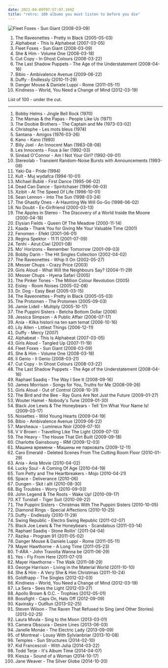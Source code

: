 ```yaml
---
date: 2021-04-09T07:57:07.169Z
title: "retro: 100 albums you must listen to before you die"
---
```

![Fleet Foxes - Sun Giant (2008-03-09)](http://coverartarchive.org/release/a1cdc0b6-8792-3b96-9cbe-0cd7f6508f46/25519399010-500.jpg "Fleet Foxes - Sun Giant (2008-03-09)")
<ol class="albums">
<li data-cover="https://img.discogs.com/SOwiG1fbycNz_GIFEwPEN_HSeQ4=/fit-in/350x348/filters:strip_icc():format(jpeg):mode_rgb():quality(90)/discogs-images/R-459924-1116599390.jpg.jpg" data-tags="rock" role="button">The Raveonettes - Pretty in Black (2005-05-03)</li>
<li data-cover="http://coverartarchive.org/release/b21037d4-f190-407e-9857-799374e9a8b7/8282348000-500.jpg" data-tags="pop" role="button">Alphabeat - This Is Alphabeat (2007-03-05)</li>
<li data-cover="http://coverartarchive.org/release/a1cdc0b6-8792-3b96-9cbe-0cd7f6508f46/25519399010-500.jpg" data-tags="folk, indie folk, subpop" role="button">Fleet Foxes - Sun Giant (2008-03-09)</li>
<li data-cover="http://coverartarchive.org/release/ee79e860-68e7-46ad-bebb-8a003a1dc7a4/4804280407-500.jpg" data-tags="indie" role="button">She & Him - Volume One (2008-03-18)</li>
<li data-cover="http://coverartarchive.org/release/bee6b37a-b48e-4743-b253-77ace8c62f1d/2266503775-500.jpg" data-tags="electronic" role="button">Cut Copy - In Ghost Colours (2008-03-22)</li>
<li data-cover="https://via.placeholder.com/450" data-tags="indie rock" role="button">The Last Shadow Puppets - The Age of the Understatement (2008-04-16)</li>
<li data-cover="https://img.discogs.com/7Q19HQREynIVkQxS6HzNd3gDI7w=/fit-in/600x600/filters:strip_icc():format(jpeg):mode_rgb():quality(90)/discogs-images/R-2735449-1405398601-5788.jpeg.jpg" data-tags="idm, folk, experimental, contemporary folk, abstract hip hop" role="button">Bibio - Ambivalence Avenue (2009-06-22)</li>
<li data-cover="http://coverartarchive.org/release/1dbfdc95-2f87-4227-9132-af2a48427f9f/4881421129-500.jpg" data-tags="soul, retro" role="button">Duffy - Endlessly (2010-11-29)</li>
<li data-cover="http://coverartarchive.org/release/8edf7d27-a94d-425a-9ce7-9b497b61e8e7/1210446198-500.jpg" data-tags="western" role="button">Danger Mouse & Daniele Luppi - Rome (2011-05-11)</li>
<li data-cover="http://coverartarchive.org/release/78aed09d-d348-41a2-a480-1fd860b6011d/1068758549-500.jpg" data-tags="indie electronic, alternative dance, left-field house" role="button">Kindness - World, You Need a Change of Mind (2012-03-19)</li>
</ol>
List of 100 - under the cut.
<!-- more -->

_________________

<ol class="albums">
<li data-cover="https://img.discogs.com/KRrsQ1MI4dlSg4dSV_u-0VJiVYc=/fit-in/500x500/filters:strip_icc():format(jpeg):mode_rgb():quality(90)/discogs-images/R-4081961-1354632822-5960.jpeg.jpg" data-tags="christmas" role="button">
Bobby Helms - Jingle Bell Rock (1970)
</li>
<li data-cover="https://img.discogs.com/R6Ub9CjaqXS2z11Ul9tkip_x4HY=/fit-in/600x591/filters:strip_icc():format(jpeg):mode_rgb():quality(90)/discogs-images/R-11365663-1576187986-1225.mpo.jpg" data-tags="oldies" role="button">
The Mamas & the Papas - People Like Us (1971)
</li>
<li data-cover="http://coverartarchive.org/release/3dc6075a-ee1b-4d3d-bc4b-f2a8ab66c806/4316994389-500.jpg" data-tags="classic rock, 70s, soft rock, southern rock" role="button">
The Doobie Brothers - The Captain and Me (1973-03-02)
</li>
<li data-cover="http://coverartarchive.org/release/3a73b4a1-5391-3d15-a3bc-03566e9adbcb/2908912068-500.jpg" data-tags="pop, retro, chanson francaise, old" role="button">
Christophe - Les mots bleus (1974)
</li>
<li data-cover="http://coverartarchive.org/release/442f94d1-8175-32ab-8782-d6a052af9dd6/10575719409-500.jpg" data-tags="classic rock, latin rock, rock" role="button">
Santana - Amigos (1976-03-26)
</li>
<li data-cover="http://coverartarchive.org/release/7adaf58b-d265-461c-ab8c-6ddce5a8264e/24888327164-500.jpg" data-tags="disco, electronic, electropop, 80s, new wave, retro, synthpop, italo disco" role="button">
Kano - Kano (1980)
</li>
<li data-cover="http://coverartarchive.org/release/bc1be554-7601-3b7e-9cdf-ca98e8e98d0d/9466376999-500.jpg" data-tags="80s, pop, classic rock" role="button">
Billy Joel - An Innocent Man (1983-08-08)
</li>
<li data-cover="http://coverartarchive.org/release/b6956b5b-3d08-4215-8d4c-d002f7f39508/2600560662-500.jpg" data-tags="retro, chanson francaise, old" role="button">
Les Innocents - Fous à lier (1992-03)
</li>
<li data-cover="http://coverartarchive.org/release/3aab27dd-e59a-4f51-b04e-6cd95da003b9/26877340808-500.jpg" data-tags="jazz" role="button">
Sinéad O'Connor - Am I Not Your Girl? (1992-09-01)
</li>
<li data-cover="https://img.discogs.com/ZnjYO2nVvUYeoMhGVzSn0PcUmWA=/fit-in/600x600/filters:strip_icc():format(jpeg):mode_rgb():quality(90)/discogs-images/R-69224-1539685002-6815.jpeg.jpg" data-tags="post-rock" role="button">
Stereolab - Transient Random-Noise Bursts with Announcements (1993-08)
</li>
<li data-cover="http://coverartarchive.org/release/784bcc3e-9dc0-4333-b566-586ae1c5ec3c/1899935676-500.jpg" data-tags="swedish, scandinavian, retro, eurodance, sweden, zweden, noord-europa, zweeds, my mp3" role="button">
Yaki-Da - Pride (1994)
</li>
<li data-cover="http://coverartarchive.org/release/ef8d8003-66fc-4b55-bd5c-852361376354/12618750019-500.jpg" data-tags="rock, polish rock, kult" role="button">
Kult - Muj wydafca (1994-10-01)
</li>
<li data-cover="http://coverartarchive.org/release/6c503d31-345a-452c-b25f-0350fe628375/3790054616-500.jpg" data-tags="swing" role="button">
Michael Bublé - First Dance (1995-06-02)
</li>
<li data-cover="http://coverartarchive.org/release/c399f8d5-43a8-3e1a-98b7-0a6a5bb6ea52/2153622469-500.jpg" data-tags="ambient, atmospheric, world music" role="button">
Dead Can Dance - Spiritchaser (1996-06-03)
</li>
<li data-cover="http://coverartarchive.org/release/062680e6-450a-3431-bfb6-1f65fa8b849d/25678343558-500.jpg" data-tags="hip hop, rap, west coast rap" role="button">
Xzibit - At The Speed Of Life (1996-10-01)
</li>
<li data-cover="http://coverartarchive.org/release/a1cf9f15-c48b-41b3-8c85-fcd93aefc291/19673144586-500.jpg" data-tags="rock, mellow" role="button">
Sean Lennon - Into The Sun (1998-03-24)
</li>
<li data-cover="http://coverartarchive.org/release/4a51c18f-925d-48cd-a452-ec83caea81a4/3207965825-500.jpg" data-tags="horror surf" role="button">
The Ghastly Ones - A-Haunting We Will Go-Go (1998-06-02)
</li>
<li data-cover="https://img.discogs.com/QvTFUwGi6I7hQo3_DPcaGwpi3s8=/fit-in/588x451/filters:strip_icc():format(jpeg):mode_rgb():quality(90)/discogs-images/R-2580683-1291704797.jpeg.jpg" data-tags="vocal, punk, 90s, retro, california, female vocalist, ex-girlfriend" role="button">
No Doubt - Ex-Girlfriend (2000-03-13)
</li>
<li data-cover="https://img.discogs.com/5Bs75Qa1o83vfRGnw38UHDgj1Ms=/fit-in/600x600/filters:strip_icc():format(jpeg):mode_rgb():quality(90)/discogs-images/R-382654-1595185174-6199.jpeg.jpg" data-tags="indie, indie pop, elephant 6, indie rock" role="button">
The Apples in Stereo - The Discovery of a World Inside the Moone (2000-04-18)
</li>
<li data-cover="https://img.discogs.com/HjBSZWw3w_ElPG3imF7C_uecgN4=/fit-in/300x309/filters:strip_icc():format(jpeg):mode_rgb():quality(90)/discogs-images/R-391372-1107152953.jpg.jpg" data-tags="dream pop" role="button">
Elysian Fields - Queen Of The Meadow (2000-11-14)
</li>
<li data-cover="https://img.discogs.com/CkLSyuhGjblKdzAiRgsuUxKwABs=/fit-in/600x578/filters:strip_icc():format(jpeg):mode_rgb():quality(90)/discogs-images/R-402584-1329821426.jpeg.jpg" data-tags="experimental" role="button">
Kaada - Thank You for Giving Me Your Valuable Time (2001)
</li>
<li data-cover="http://coverartarchive.org/release/6a353a4f-b7a9-4300-ad12-1aa79b149bc7/9526357726-500.jpg" data-tags="rap, retro, 2000s, klasyka polskiego rapu" role="button">
Fenomen - Efekt (2001-06-01)
</li>
<li data-cover="http://coverartarchive.org/release/df05a613-0cde-4f9c-bf69-59bd3b76be3e/5817135757-500.jpg" data-tags="jazz, piano, anti-folk" role="button">
Regina Spektor - 11:11 (2001-07-09)
</li>
<li data-cover="https://img.discogs.com/m9uVH-zFlLYpBcB3Dkn0J6FTas0=/fit-in/508x450/filters:strip_icc():format(jpeg):mode_rgb():quality(90)/discogs-images/R-441765-1113946537.jpg.jpg" data-tags="dark folk, 00s" role="button">
Tenhi - Airut:Ciwi (2001-08)
</li>
<li data-cover="https://img.discogs.com/vimi9T12OQEqoHKOFWUlrrcHpp8=/fit-in/600x600/filters:strip_icc():format(jpeg):mode_rgb():quality(90)/discogs-images/R-25173-1474434757-8938.jpeg.jpg" data-tags="downtempo, acid jazz, lounge" role="button">
Mo' Horizons - Remember Tomorrow (2001-09-03)
</li>
<li data-cover="http://coverartarchive.org/release/be4fbc7c-c37c-390f-adbd-af7d62be7386/7079984404-500.jpg" data-tags="bobby darin" role="button">
Bobby Darin - The Hit Singles Collection (2002-04-02)
</li>
<li data-cover="https://img.discogs.com/lp0LLwQUIG2ntHQOM23gO5bFYf4=/fit-in/600x600/filters:strip_icc():format(jpeg):mode_rgb():quality(90)/discogs-images/R-398232-1373416781-9634.jpeg.jpg" data-tags="indie rock, garage rock" role="button">
The Raveonettes - Whip It On (2002-05-27)
</li>
<li data-cover="http://coverartarchive.org/release/2d7d4335-d422-4086-930c-6b84182f0113/7736619608-500.jpg" data-tags="psychobilly, ipecac" role="button">
Messer Chups - Crazy Price (2003)
</li>
<li data-cover="http://coverartarchive.org/release/1bbb30e9-3f62-4a95-9149-73c2bf762313/7456022480-500.jpg" data-tags="pop, xenomania" role="button">
Girls Aloud - What Will the Neighbours Say? (2004-11-29)
</li>
<li data-cover="http://coverartarchive.org/release/7133d73d-2eb1-4dcd-af07-ba8ac48455d3/6419334015-500.jpg" data-tags="surf, retro, psychobilly" role="button">
Messer Chups - Hyena Safari (2005)
</li>
<li data-cover="https://img.discogs.com/JqAKxY4hKIvBj_piksqhEXGcP8w=/fit-in/591x600/filters:strip_icc():format(jpeg):mode_rgb():quality(90)/discogs-images/R-706736-1214421417.jpeg.jpg" data-tags="retro, funky, freshly squeezed" role="button">
The Pinker Tones - The Million Colour Revolution (2005)
</li>
<li data-cover="http://coverartarchive.org/release/4186b65f-c36d-4dac-82d3-221d3f8c7925/17754966442-500.jpg" data-tags="indie pop" role="button">
Eisley - Room Noises (2005-02-08)
</li>
<li data-cover="http://coverartarchive.org/release/a9f84dac-2552-482c-a23f-1ff872328b0e/17300509799-500.jpg" data-tags="indie pop, 00s" role="button">
Dr. Dog - Easy Beat (2005-03-15)
</li>
<li data-cover="https://img.discogs.com/SOwiG1fbycNz_GIFEwPEN_HSeQ4=/fit-in/350x348/filters:strip_icc():format(jpeg):mode_rgb():quality(90)/discogs-images/R-459924-1116599390.jpg.jpg" data-tags="rock" role="button">
The Raveonettes - Pretty in Black (2005-05-03)
</li>
<li data-cover="http://coverartarchive.org/release/cb1ffc9e-4516-4cf0-9b93-f736c312222c/1550603027-500.jpg" data-tags="rock opera" role="button">
The Protomen - The Protomen (2005-09-03)
</li>
<li data-cover="https://img.discogs.com/8pb_ECqSGqh9xdrVTS4wllVSLW8=/fit-in/600x519/filters:strip_icc():format(jpeg):mode_rgb():quality(90)/discogs-images/R-458424-1118248956.jpg.jpg" data-tags="soul" role="button">
Jamie Lidell - Multiply (2005-10-17)
</li>
<li data-cover="https://img.discogs.com/VWYnIDkhYjGHFAaIjaT-nbR2UZs=/fit-in/600x598/filters:strip_icc():format(jpeg):mode_rgb():quality(90)/discogs-images/R-828466-1452123299-2611.jpeg.jpg" data-tags="swing, female vocalists" role="button">
The Puppini Sisters - Betcha Bottom Dollar (2006)
</li>
<li data-cover="https://img.discogs.com/UgwxPGEOrH9GitgcjFtKaCQxxMY=/fit-in/600x618/filters:strip_icc():format(jpeg):mode_rgb():quality(90)/discogs-images/R-5401521-1392467332-5098.jpeg.jpg" data-tags="pop" role="button">
Jessica Simpson - A Public Affair (2006-07-17)
</li>
<li data-cover="https://img.discogs.com/sVYe48w9kU8I2UxaCP6LTgSAM44=/fit-in/600x584/filters:strip_icc():format(jpeg):mode_rgb():quality(90)/discogs-images/R-877268-1292167875.jpeg.jpg" data-tags="pop, chill out, polish" role="button">
Ania - Kilka historii na ten sam temat (2006-10-16)
</li>
<li data-cover="https://img.discogs.com/UvuEapQ35XJJs-OOa44ajvJJYcY=/fit-in/598x600/filters:strip_icc():format(jpeg):mode_rgb():quality(90)/discogs-images/R-1734647-1282241237.jpeg.jpg" data-tags="pop, rock, retro, relaxing, eclectic, 1940s, 1920s, coffee shop, british pop, lily allen, pop music, singles i own, cafe, black and white, bohemian, new faves, annymix, f singer-songwriter, audrey hepburn, joni radio, 1920's, bohemia, pop music tag, luda kokoshka, bohemic" role="button">
Lily Allen - Littlest Things (2006-12-11)
</li>
<li data-cover="https://img.discogs.com/Douw-h7XV3a8PzMBJLPYd5lustc=/fit-in/600x548/filters:strip_icc():format(jpeg):mode_rgb():quality(90)/discogs-images/R-1257953-1204311357.jpeg.jpg" data-tags="female vocalists, duffy" role="button">
Duffy - Mercy (2007)
</li>
<li data-cover="http://coverartarchive.org/release/b21037d4-f190-407e-9857-799374e9a8b7/8282348000-500.jpg" data-tags="pop" role="button">
Alphabeat - This Is Alphabeat (2007-03-05)
</li>
<li data-cover="https://img.discogs.com/cLJmQS2vtGhXqEBRnMSNi-HpqqQ=/fit-in/600x600/filters:strip_icc():format(jpeg):mode_rgb():quality(90)/discogs-images/R-1500085-1224352394.jpeg.jpg" data-tags="power pop, pop" role="button">
Girls Aloud - Tangled Up (2007-11-19)
</li>
<li data-cover="http://coverartarchive.org/release/a1cdc0b6-8792-3b96-9cbe-0cd7f6508f46/25519399010-500.jpg" data-tags="folk, indie folk, subpop" role="button">
Fleet Foxes - Sun Giant (2008-03-09)
</li>
<li data-cover="http://coverartarchive.org/release/ee79e860-68e7-46ad-bebb-8a003a1dc7a4/4804280407-500.jpg" data-tags="indie" role="button">
She & Him - Volume One (2008-03-18)
</li>
<li data-cover="http://coverartarchive.org/release/c63950ef-39ec-498f-82e2-8c2eeb139619/21211516680-500.jpg" data-tags="jazz, pop, rock, soul, instrumental, acoustic, funk, retro, funky, groovy, italian, jecks, elettro-pop" role="button">
Il Genio - Il Genio (2008-03-21)
</li>
<li data-cover="http://coverartarchive.org/release/bee6b37a-b48e-4743-b253-77ace8c62f1d/2266503775-500.jpg" data-tags="electronic" role="button">
Cut Copy - In Ghost Colours (2008-03-22)
</li>
<li data-cover="https://via.placeholder.com/450" data-tags="indie rock" role="button">
The Last Shadow Puppets - The Age of the Understatement (2008-04-16)
</li>
<li data-cover="http://coverartarchive.org/release/5ba43de6-27cd-4328-97bc-37b221d7124e/1821220132-500.jpg" data-tags="soul" role="button">
Raphael Saadiq - The Way I See It (2008-09-16)
</li>
<li data-cover="https://img.discogs.com/hIb-f9DgkrgqBiCDnIooPIUSqhU=/fit-in/600x596/filters:strip_icc():format(jpeg):mode_rgb():quality(90)/discogs-images/R-1475389-1300523791.jpeg.jpg" data-tags="james morrison, pop" role="button">
James Morrison - Songs for You, Truths for Me (2008-09-26)
</li>
<li data-cover="https://img.discogs.com/xoCrB0QbRxTmubVKTSGbVMwBzbs=/fit-in/404x357/filters:strip_icc():format(jpeg):mode_rgb():quality(90)/discogs-images/R-1843084-1259331781.jpeg.jpg" data-tags="pop" role="button">
Girls Aloud - Out of Control (2008-10-31)
</li>
<li data-cover="http://coverartarchive.org/release/600899a8-b28c-42d0-8ee2-7d140cd401b9/13665735915-500.jpg" data-tags="indie, pop" role="button">
The Bird and the Bee - Ray Guns Are Not Just the Future (2009-01-27)
</li>
<li data-cover="https://img.discogs.com/7J6kmhtSe33stsIQJCTE6lbbvDM=/fit-in/600x600/filters:strip_icc():format(jpeg):mode_rgb():quality(90)/discogs-images/R-2245881-1381922860-2710.jpeg.jpg" data-tags="chillout, jazz, rock, soul, acoustic, blues, retro, relax" role="button">
Wouter Hamel - Nobody's Tune (2009-01-30)
</li>
<li data-cover="http://coverartarchive.org/release/caa0e5f8-86ed-4276-9163-008cd385aa85/5728077343-500.jpg" data-tags="rhythm and blues" role="button">
Black Joe Lewis & The Honeybears - Tell 'Em What Your Name Is! (2009-03-17)
</li>
<li data-cover="http://coverartarchive.org/release/8799099c-34d0-336d-84b6-896cae19c35f/22400961707-500.jpg" data-tags="indie, female vocalists" role="button">
Noisettes - Wild Young Hearts (2009-04-19)
</li>
<li data-cover="https://img.discogs.com/7Q19HQREynIVkQxS6HzNd3gDI7w=/fit-in/600x600/filters:strip_icc():format(jpeg):mode_rgb():quality(90)/discogs-images/R-2735449-1405398601-5788.jpeg.jpg" data-tags="idm, folk, experimental, contemporary folk, abstract hip hop" role="button">
Bibio - Ambivalence Avenue (2009-06-22)
</li>
<li data-cover="https://img.discogs.com/NCj2X3WyJQvL5FMaQj64r0sjGqI=/fit-in/600x600/filters:strip_icc():format(jpeg):mode_rgb():quality(90)/discogs-images/R-1844544-1379705564-7619.jpeg.jpg" data-tags="electronic, electropop, ambient, electro, retro, synthpop, uplifting" role="button">
Marsheaux - Lumineux Noir (2009-07-10)
</li>
<li data-cover="http://coverartarchive.org/release/b85551f3-838f-4ab1-8d5f-aa13368ddbec/8042834504-500.jpg" data-tags="indie pop" role="button">
V V Brown - Travelling Like The Light (2009-07-13)
</li>
<li data-cover="http://coverartarchive.org/release/bc1cd2f1-f54d-41d6-9eee-d13bcacb10c3/3258071897-500.jpg" data-tags="soul, blues" role="button">
The Heavy - The House That Dirt Built (2009-09-18)
</li>
<li data-cover="http://coverartarchive.org/release/851dc621-7b40-32d7-8fa3-9cd10718cfb7/2029543954-500.jpg" data-tags="indie, alternative, 00s" role="button">
Charlotte Gainsbourg - IRM (2009-12-03)
</li>
<li data-cover="http://coverartarchive.org/release/61d70272-1e3e-4d3c-b1ef-78073c1ab789/13280199862-500.jpg" data-tags="rock, 70s, 80s, 90s, retro, russian, blues rock, russian rock, russian poetic rock" role="button">
Машина времени - Машины не парковать (2009-12-11)
</li>
<li data-cover="https://img.discogs.com/qesFKBWvnZv7tZY4VD_KHXzG-Kk=/fit-in/596x534/filters:strip_icc():format(jpeg):mode_rgb():quality(90)/discogs-images/R-2128172-1358124793-6177.jpeg.jpg" data-tags="jazz" role="button">
Caro Emerald - Deleted Scenes From The Cutting Room Floor (2010-01-29)
</li>
<li data-cover="http://coverartarchive.org/release/4db11d1d-ce53-44d6-b520-ffc28bec8913/2334984430-500.jpg" data-tags="pop, cover, retro" role="button">
Ania - Ania Movie (2010-04-02)
</li>
<li data-cover="https://img.discogs.com/46dad272331b770e45c28eea695bf30f59a15b86/images/spacer.gif" data-tags="retro, ruffa lane" role="button">
Lucky Soul - A Coming Of Age (2010-04-19)
</li>
<li data-cover="http://coverartarchive.org/release/8dc52a45-2adf-4253-9316-7774c39834ad/14821913986-500.jpg" data-tags="blues rock" role="button">
Tom Petty and The Heartbreakers - Mojo (2010-04-21)
</li>
<li data-cover="https://img.discogs.com/TdD6RNDGtYlbWDjHlbiGNt0EYSY=/fit-in/600x601/filters:strip_icc():format(jpeg):mode_rgb():quality(90)/discogs-images/R-821657-1445516488-8633.jpeg.jpg" data-tags="electronic" role="button">
Space - Deliverance (2010-06)
</li>
<li data-cover="https://img.discogs.com/tJhApeU1ofIAXMlltdnSRcuYqGU=/fit-in/300x300/filters:strip_icc():format(jpeg):mode_rgb():quality(90)/discogs-images/R-2414955-1283559353.jpeg.jpg" data-tags="rock, alternative rock, swedish, progressive rock, jazz fusion, retro, psychedelic rock, sweden, neo-psychedelia, jazz-rock, mexican summer, dungen, subliminal sounds" role="button">
Dungen - Skit i allt (2010-08-30)
</li>
<li data-cover="http://coverartarchive.org/release/2a17b149-6fc0-4717-8d4c-578b77e05a66/7223426960-500.jpg" data-tags="dreamy, retro, art union, recommendations and such, olde english spelling bee" role="button">
Big Troubles - Worry (2010-09-03)
</li>
<li data-cover="http://coverartarchive.org/release/6f0df0ad-d247-4653-9510-32c0858005e3/7439916562-500.jpg" data-tags="hip hop, soul" role="button">
John Legend & The Roots - Wake Up! (2010-09-17)
</li>
<li data-cover="http://coverartarchive.org/release/90b88dc8-a4d1-440d-a2e9-1917f2ec4e60/11899150983-500.jpg" data-tags="female vocalists" role="button">
KT Tunstall - Tiger Suit (2010-09-22)
</li>
<li data-cover="https://img.discogs.com/H5gIO9Z-jYctPBa-US-WGiaLCmQ=/fit-in/500x500/filters:strip_icc():format(jpeg):mode_rgb():quality(90)/discogs-images/R-2644301-1358101577-9483.jpeg.jpg" data-tags="christmas" role="button">
The Puppini Sisters - Christmas With The Puppini Sisters (2010-10-05)
</li>
<li data-cover="https://img.discogs.com/oZhlzTF68R6E-LRRLiak9P3r2lQ=/fit-in/600x600/filters:strip_icc():format(jpeg):mode_rgb():quality(90)/discogs-images/R-2579312-1315167605.jpeg.jpg" data-tags="indie" role="button">
Diamond Rings - Special Affections (2010-10-25)
</li>
<li data-cover="http://coverartarchive.org/release/1dbfdc95-2f87-4227-9132-af2a48427f9f/4881421129-500.jpg" data-tags="soul, retro" role="button">
Duffy - Endlessly (2010-11-29)
</li>
<li data-cover="http://coverartarchive.org/release/27b68c36-7c15-4f7c-9581-8a91f3fe032e/18582128978-500.jpg" data-tags="electro-swing" role="button">
Swing Republic - Electro Swing Republic (2011-02-07)
</li>
<li data-cover="http://coverartarchive.org/release/bca4e9a5-cd3e-4569-a401-336f56c45d34/5728066216-500.jpg" data-tags="funk, retro, funky ass shit, fun to skateboard to" role="button">
Black Joe Lewis & The Honeybears - Scandalous (2011-03-14)
</li>
<li data-cover="http://coverartarchive.org/release/91e38c75-13be-3c6c-9dfb-59c3b19809fc/14830877315-500.jpg" data-tags="soul" role="button">
Raphael Saadiq - Stone Rollin' (2011-04-04)
</li>
<li data-cover="http://coverartarchive.org/release/a7301328-3b5e-49b7-a4fa-a9457a62c44a/22346968493-500.jpg" data-tags="indie, indie pop, indie rock, ska, retro, 2 tone, third wave ska" role="button">
Razika - Program 91 (2011-05-02)
</li>
<li data-cover="http://coverartarchive.org/release/8edf7d27-a94d-425a-9ce7-9b497b61e8e7/1210446198-500.jpg" data-tags="western" role="button">
Danger Mouse & Daniele Luppi - Rome (2011-05-11)
</li>
<li data-cover="http://coverartarchive.org/release/707677f6-d351-4c02-a53a-3383fb217d53/21660552374-500.jpg" data-tags="soul, funk, retro" role="button">
Mayer Hawthorne - A Long Time (2011-05-23)
</li>
<li data-cover="https://img.discogs.com/Ep17g5zseyJlxuCZtF9ive5xz8E=/fit-in/500x493/filters:strip_icc():format(jpeg):mode_rgb():quality(90)/discogs-images/R-17866285-1615890918-9345.jpeg.jpg" data-tags="dance, retro, k-pop" role="button">
T-ARA - John Travolta Wanna be (2011-06-29)
</li>
<li data-cover="http://coverartarchive.org/release/fbb33638-4f7a-4ae0-9b7f-80b8739806ac/23337238330-500.jpg" data-tags="progressive rock" role="button">
Yes - Fly From Here (2011-07-01)
</li>
<li data-cover="https://img.discogs.com/kHA6JG9uzU5iEKsSagBP7BWwbMg=/fit-in/599x601/filters:strip_icc():format(jpeg):mode_rgb():quality(90)/discogs-images/R-3249246-1322317836.jpeg.jpg" data-tags="soul" role="button">
Mayer Hawthorne - The Walk (2011-08-29)
</li>
<li data-cover="http://coverartarchive.org/release/e0b20aa8-206f-4ebd-8553-329b37848ab2/8320859136-500.jpg" data-tags="70s, george harrison, classic rock" role="button">
George Harrison - Living in the Material World (2011-10-10)
</li>
<li data-cover="http://coverartarchive.org/release/5bf9dfbc-a02c-40e0-ba09-7348928b6093/4804310167-500.jpg" data-tags="christmas" role="button">
She & Him - A Very She & Him Christmas (2011-10-24)
</li>
<li data-cover="https://img.discogs.com/lhXM99XSk5_uBW_B3SBU3hpTprw=/fit-in/491x500/filters:strip_icc():format(jpeg):mode_rgb():quality(90)/discogs-images/R-3300050-1324799991.jpeg.jpg" data-tags="synthpop, glam rock, electronic, folktronica" role="button">
Goldfrapp - The Singles (2012-02-03)
</li>
<li data-cover="http://coverartarchive.org/release/78aed09d-d348-41a2-a480-1fd860b6011d/1068758549-500.jpg" data-tags="indie electronic, alternative dance, left-field house" role="button">
Kindness - World, You Need a Change of Mind (2012-03-19)
</li>
<li data-cover="http://coverartarchive.org/release/0b139345-7b1e-49d7-b482-7af58ea446cc/3955506171-500.jpg" data-tags="rock, indie pop, indie rock, hardly art, fucking lovely" role="button">
La Sera - Sees the Light (2012-03-27)
</li>
<li data-cover="http://coverartarchive.org/release/c9b817c8-70dd-45b9-a62a-75a4be2d8310/12095942086-500.jpg" data-tags="hip-hop, indie, rap, new york, 90s, retro, brooklyn, detroit, male vocalists, east coast rap, style, mello music group, rap soul, apollo brown, trophie, mellomusicgroup, apollobrown" role="button">
Apollo Brown & O.C. - Trophies (2012-05-01)
</li>
<li data-cover="http://coverartarchive.org/release/c508c4a5-6de3-4396-967c-0a588d41f811/20381833678-500.jpg" data-tags="chiptune, bitpop" role="button">
Bossfight - Caps On, Hats Off (2012-09-09)
</li>
<li data-cover="http://coverartarchive.org/release/44217cae-f225-4d3c-919b-cd6d70fe392c/3452445494-500.jpg" data-tags="electronic, synthwave" role="button">
Kavinsky - OutRun (2013-02-25)
</li>
<li data-cover="http://coverartarchive.org/release/4ac426a4-f2c0-4176-86d6-1453cab3f999/23741623778-500.jpg" data-tags="progressive rock" role="button">
Steven Wilson - The Raven That Refused to Sing (and Other Stories) (2013-02-25)
</li>
<li data-cover="http://coverartarchive.org/release/75334040-2f60-45f9-a174-f8c04e993f1a/3599565665-500.jpg" data-tags="soul" role="button">
Laura Mvula - Sing to the Moon (2013-03-01)
</li>
<li data-cover="https://img.discogs.com/3ybdq9KcxwhzaklE5AnXvcMlc6M=/fit-in/600x533/filters:strip_icc():format(jpeg):mode_rgb():quality(90)/discogs-images/R-4622528-1507041760-6348.jpeg.jpg" data-tags="indie, indie pop" role="button">
Camera Obscura - Desire Lines (2013-06-03)
</li>
<li data-cover="https://img.discogs.com/OtyXaiP218RcrUyzxtkfaSFCefU=/fit-in/600x597/filters:strip_icc():format(jpeg):mode_rgb():quality(90)/discogs-images/R-4896670-1599509523-4252.jpeg.jpg" data-tags="soul, rnb" role="button">
Janelle Monáe - The Electric Lady (2013-09-09)
</li>
<li data-cover="http://coverartarchive.org/release/82907832-2fca-4a1f-a8de-b2b4d0f719b7/5542526527-500.jpg" data-tags="indie rock, psychedelic rock" role="button">
of Montreal - Lousy With Sylvianbriar (2013-10-08)
</li>
<li data-cover="https://img.discogs.com/YAS04OWsw-IG8OWuIXo_GLtbg58=/fit-in/600x539/filters:strip_icc():format(jpeg):mode_rgb():quality(90)/discogs-images/R-5339842-1392126266-8540.jpeg.jpg" data-tags="psychedelic rock" role="button">
Temples - Sun Structures (2014-02-10)
</li>
<li data-cover="http://coverartarchive.org/release/770b36ef-08c7-43f4-8ad5-360166e64330/7169004768-500.jpg" data-tags="indie, pop, alternative, indie pop, retro, italian, alternative pop, 10s, elevator music, nu disco, retropop, vintage pop, retro electronica, kitschwave, kitsch in a good way, kitsch arrangement, red black and white album covers" role="button">
Kid Francescoli - With Julia (2014-03-22)
</li>
<li data-cover="http://coverartarchive.org/release/3dff8396-82b1-4a35-93a9-77ad34a994a9/17214960042-500.jpg" data-tags="electronic" role="button">
Todd Terje - It's Album Time (2014-04-07)
</li>
<li data-cover="http://coverartarchive.org/release/c0b0fc60-4194-4204-b1e8-dd0550c26642/8787816875-500.jpg" data-tags="electronic, pop" role="button">
Kiesza - Sound of a Woman (2014-10-17)
</li>
<li data-cover="http://coverartarchive.org/release/8b130ae4-70b3-4a1d-994d-5ec49e010073/8612555442-500.jpg" data-tags="krautrock, art pop, finders keepers" role="button">
Jane Weaver - The Silver Globe (2014-10-20)
</li>
</ol>